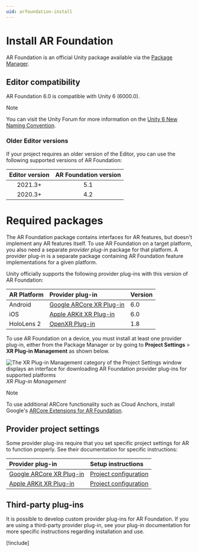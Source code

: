 ```yaml
---
uid: arfoundation-install
---
```

# Install AR Foundation

AR Foundation is an official Unity package available via the [Package Manager](https://learn.unity.com/tutorial/the-package-manager).

## Editor compatibility

AR Foundation 6.0 is compatible with Unity 6 (6000.0).

> [!NOTE]
> You can visit the Unity Forum for more information on the [Unity 6 New Naming Convention](https://forum.unity.com/threads/unity-6-new-naming-convention.1558592/).

### Older Editor versions

If your project requires an older version of the Editor, you can use the following supported versions of AR Foundation:

| Editor version | AR Foundation version |
| :------------: | :-------------------: |
|     2021.3+    |          5.1          |
|     2020.3+    |          4.2          |

# Required packages

The AR Foundation package contains interfaces for AR features, but doesn't implement any AR features itself. To use AR Foundation on a target platform, you also need a separate *provider plug-in* package for that platform. A provider plug-in is a separate package containing AR Foundation feature implementations for a given platform.

Unity officially supports the following provider plug-ins with this version of AR Foundation:

| AR Platform | Provider plug-in                                                                                        | Version |
| :---------- | :------------------------------------------------------------------------------------------------------ | :------ |
| Android     | [Google ARCore XR Plug-in](https://docs.unity3d.com/Packages/com.unity.xr.arcore@6.0/manual/index.html) |   6.0   |
| iOS         | [Apple ARKit XR Plug-in](https://docs.unity3d.com/Packages/com.unity.xr.arkit@6.0/manual/index.html)    |   6.0   |
| HoloLens 2  | [OpenXR Plug-in](https://docs.unity3d.com/Packages/com.unity.xr.openxr@1.8/manual/index.html)           |   1.8   |

To use AR Foundation on a device, you must install at least one provider plug-in, either from the Package Manager or by going to **Project Settings** > **XR Plug-in Management** as shown below.

![The XR Plug-in Management category of the Project Settings window displays an interface for downloading AR Foundation provider plug-ins for supported platforms](../images/enable-arcore-plugin.png)<br/>*XR Plug-in Management*

> [!NOTE]
> To use additional ARCore functionality such as Cloud Anchors, install Google's [ARCore Extensions for AR Foundation](https://developers.google.com/ar/develop/unity-arf).

## Provider project settings

Some provider plug-ins require that you set specific project settings for AR to function properly. See their documentation for specific instructions:

| Provider plug-in | Setup instructions |
| :--------------- | :----------------- |
| [Google ARCore XR Plug-in](https://docs.unity3d.com/Packages/com.unity.xr.arcore@6.0/manual/index.html) | [Project configuration](https://docs.unity3d.com/Packages/com.unity.xr.arcore@6.0/manual/project-configuration-arcore.html) |
| [Apple ARKit XR Plug-in](https://docs.unity3d.com/Packages/com.unity.xr.arkit@6.0/manual/index.html) | [Project configuration](https://docs.unity3d.com/Packages/com.unity.xr.arkit@6.0/manual/project-configuration-arkit.html) |


## Third-party plug-ins

It is possible to develop custom provider plug-ins for AR Foundation. If you are using a third-party provider plug-in, see your plug-in documentation for more specific instructions regarding installation and use.

[!include[](../snippets/apple-arkit-trademark.md)]
